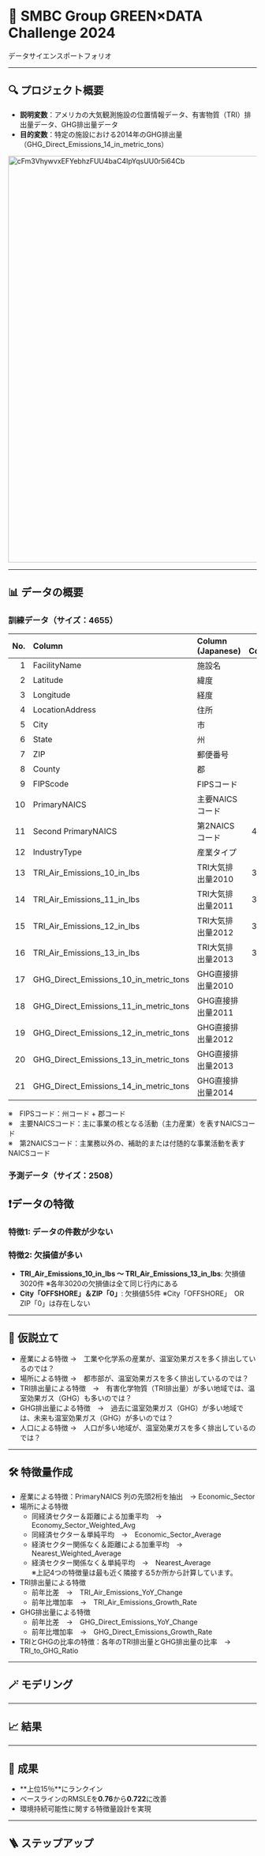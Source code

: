 # 🎯 SMBC Group GREEN×DATA Challenge 2024
データサイエンスポートフォリオ

---

## 🔍 プロジェクト概要

- **説明変数**：アメリカの大気観測施設の位置情報データ、有害物質（TRI）排出量データ、GHG排出量データ
- **目的変数**：特定の施設における2014年のGHG排出量（GHG_Direct_Emissions_14_in_metric_tons）

<img width="823" alt="cFm3VhywvxEFYebhzFUU4baC4IpYqsUU0r5i64Cb" src="https://github.com/user-attachments/assets/14aec067-7dc6-4b62-9496-6e65e50d7d2c" />

---

## 📊 データの概要

### 訓練データ（サイズ：4655）

|   No. | Column                                 | Column (Japanese)   |   Null Count | Dtype   |
|------:|:---------------------------------------|:--------------------|-------------:|:--------|
|     1 | FacilityName                           | 施設名              |            0 | object  |
|     2 | Latitude                               | 緯度                |          102 | float64 |
|     3 | Longitude                              | 経度                |          102 | float64 |
|     4 | LocationAddress                        | 住所                |          179 | object  |
|     5 | City                                   | 市                  |            0 | object  |
|     6 | State                                  | 州                  |            0 | object  |
|     7 | ZIP                                    | 郵便番号             |            0 | object  |
|     8 | County                                 | 郡                  |           70 | object  |
|     9 | FIPScode                               | FIPSコード          |           73 | float64 |
|    10 | PrimaryNAICS                           | 主要NAICSコード     |            0 | int64   |
|    11 | Second PrimaryNAICS                    | 第2NAICSコード      |         4276 | float64 |
|    12 | IndustryType                           | 産業タイプ          |            1 | object  |
|    13 | TRI_Air_Emissions_10_in_lbs            | TRI大気排出量2010   |         3020 | float64 |
|    14 | TRI_Air_Emissions_11_in_lbs            | TRI大気排出量2011   |         3020 | float64 |
|    15 | TRI_Air_Emissions_12_in_lbs            | TRI大気排出量2012   |         3020 | float64 |
|    16 | TRI_Air_Emissions_13_in_lbs            | TRI大気排出量2013   |         3020 | float64 |
|    17 | GHG_Direct_Emissions_10_in_metric_tons | GHG直接排出量2010   |          702 | float64 |
|    18 | GHG_Direct_Emissions_11_in_metric_tons | GHG直接排出量2011   |          371 | float64 |
|    19 | GHG_Direct_Emissions_12_in_metric_tons | GHG直接排出量2012   |          260 | float64 |
|    20 | GHG_Direct_Emissions_13_in_metric_tons | GHG直接排出量2013   |          148 | float64 |
|    21 | GHG_Direct_Emissions_14_in_metric_tons | GHG直接排出量2014   |            0 | float64 |

※　FIPSコード：州コード + 郡コード  
※　主要NAICSコード：主に事業の核となる活動（主力産業）を表すNAICSコード  
※　第2NAICSコード：主業務以外の、補助的または付随的な事業活動を表すNAICSコード

### 予測データ（サイズ：2508）

## ❗データの特徴

### 特徴1: データの件数が少ない

### 特徴2: 欠損値が多い
- **TRI_Air_Emissions_10_in_lbs ～ TRI_Air_Emissions_13_in_lbs**: 欠損値3020件  ※各年3020の欠損値は全て同じ行内にある
- **City「OFFSHORE」＆ZIP「0」**: 欠損値55件  ※City「OFFSHORE」　OR　ZIP「0」は存在しない
---

## 🧐 仮説立て

- 産業による特徴 →　工業や化学系の産業が、温室効果ガスを多く排出しているのでは？
- 場所による特徴 →　都市部が、温室効果ガスを多く排出しているのでは？  
- TRI排出量による特徴　→　有害化学物質（TRI排出量）が多い地域では、温室効果ガス（GHG）も多いのでは？  
- GHG排出量による特徴　→　過去に温室効果ガス（GHG）が多い地域では、未来も温室効果ガス（GHG）が多いのでは？  
- 人口による特徴 →　人口が多い地域が、温室効果ガスを多く排出しているのでは？

---

## 🛠️ 特徴量作成

- 産業による特徴：PrimaryNAICS 列の先頭2桁を抽出　→ Economic_Sector  
- 場所による特徴　  
  - 同経済セクター＆距離による加重平均　→　Economy_Sector_Weighted_Avg  
  - 同経済セクター＆単純平均　→　Economic_Sector_Average   
  - 経済セクター関係なく＆距離による加重平均　→　Nearest_Weighted_Average  
  - 経済セクター関係なく＆単純平均　→　Nearest_Average  
  ※上記4つの特徴量は最も近く隣接する5か所から計算しています。
- TRI排出量による特徴  
  - 前年比差　→　TRI_Air_Emissions_YoY_Change  
  - 前年比増加率　→　TRI_Air_Emissions_Growth_Rate  
- GHG排出量による特徴
  - 前年比差　→　GHG_Direct_Emissions_YoY_Change  
  - 前年比増加率　→　GHG_Direct_Emissions_Growth_Rate
- TRIとGHGの比率の特徴：各年のTRI排出量とGHG排出量の比率　→　TRI_to_GHG_Ratio

---

## 🪄 モデリング　

---

## 📈 結果


---

## 🌟 成果
- **上位15％**にランクイン  
- ベースラインのRMSLEを**0.76**から**0.722**に改善  
- 環境持続可能性に関する特徴量設計を実現

---

## 🪜 ステップアップ

